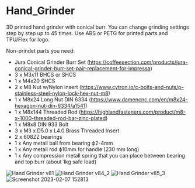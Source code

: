 # Hand_Grinder
3D printed hand grinder with conical burr. 
You can change grinding settings step by step up to 45 times.
Use ABS or PETG for printed parts and TPU/Flex for logo.

Non-prindet parts you need:
- Jura Conical Grinder Burr Set (https://coffeesection.com/products/jura-conical-grinder-burr-set-pair-replacement-for-impressa)
- 3 x  M3x11 BHCS or SHCS 
- 1 x  M4x20 SHCS
- 2 x  M8 Nut w/Nylon insert (https://www.cytron.io/c-bolts-and-nuts/p-stainless-steel-nylon-lock-hex-nut-m8)
- 1 x  M8x24 Long Nut DIN 6334 (https://www.damencnc.com/en/m8x24-hexagon-nut-din-6334/a1541)
- 1 x  M8x144 Threaded Rod (https://highlandfasteners.com/product/m8-x-1000-threaded-rod-bar-zinc-plated)
- 1 x  M8x8 DIN 933 Bolt
- 3 x  M3 x D5.0 x L4.0 Brass Threaded Insert
- 2 x  608ZZ bearings
- 1 x  Any metall ball from bearing ф2-4mm
- 1 x  Any metall rod ф10mm for handle (230 mm long)
- 1 x  Any  compression metall spring that you can place between bearing and top burr (about 1kg safe load)


![Hand Grinder v81](https://user-images.githubusercontent.com/72069551/217238260-6a23ed37-a8c9-4fac-9b49-83f83a486565.png)
![Hand Grinder v84_2](https://user-images.githubusercontent.com/72069551/217253025-6f478a76-9553-40ba-ad2b-af510df7981b.png)
![Hand Grinder v85_3](https://user-images.githubusercontent.com/72069551/217253043-cdc6c9f3-7eb2-4d2a-b930-9a1cd50c5b14.png)
![Screenshot 2023-02-07 152813](https://user-images.githubusercontent.com/72069551/217253056-a3522333-3261-4bf0-aeaa-c741a3369663.png)
